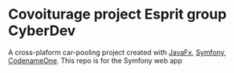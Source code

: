 # Covoiturage project Esprit group CyberDev

A cross-plaform car-pooling project created with [JavaFx](https://github.com/khmaies5/Cyberdev-covoituragetn), [Symfony](https://github.com/khmaies5/CovoiturageTN-web), [CodenameOne](https://github.com/khmaies5/CovoiturageTN-mobile).
This repo is for the Symfony web app
